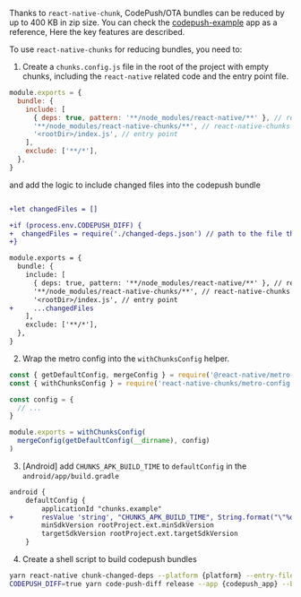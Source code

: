 Thanks to `react-native-chunk`, CodePush/OTA bundles can be reduced by up to 400 KB in zip size.
You can check the [codepush-example](/codepush-example/) app as a reference, Here the key features are described.

To use `react-native-chunks` for reducing bundles, you need to:


1. Create a `chunks.config.js` file in the root of the project with empty chunks, including the `react-native` related code and the entry point file.

```js
module.exports = {
  bundle: {
    include: [
      { deps: true, pattern: '**/node_modules/react-native/**' }, // react-native files and all dependencies of react-native
      '**/node_modules/react-native-chunks/**', // react-native-chunks files
      '<rootDir>/index.js', // entry point
    ],
    exclude: ['**/*'],
  },
}
```

and add the logic to include changed files into the codepush bundle

```diff

+let changedFiles = []

+if (process.env.CODEPUSH_DIFF) {
+  changedFiles = require('./changed-deps.json') // path to the file that contains the changed files between two Git revisions..
+}

module.exports = {
  bundle: {
    include: [
      { deps: true, pattern: '**/node_modules/react-native/**' }, // react-native files and all dependencies of react-native
      '**/node_modules/react-native-chunks/**', // react-native-chunks files
      '<rootDir>/index.js', // entry point
+     ...changedFiles
    ],
    exclude: ['**/*'],
  },
}
```


2. Wrap the metro config into the `withChunksConfig` helper.

```js
const { getDefaultConfig, mergeConfig } = require('@react-native/metro-config')
const { withChunksConfig } = require('react-native-chunks/metro-config')

const config = {
  // ...
}

module.exports = withChunksConfig(
  mergeConfig(getDefaultConfig(__dirname), config)
)
```

3. [Android] add `CHUNKS_APK_BUILD_TIME` to `defaultConfig` in the `android/app/build.gradle`

```diff
android {
    defaultConfig {
        applicationId "chunks.example"
+       resValue 'string', "CHUNKS_APK_BUILD_TIME", String.format("\"%d\"", System.currentTimeMillis())
        minSdkVersion rootProject.ext.minSdkVersion
        targetSdkVersion rootProject.ext.targetSdkVersion
    }
```

4. Create a shell script to build codepush bundles

```sh
yarn react-native chunk-changed-deps --platform {platform} --entry-file {your_entry_file}  --commit {commit} > ./changed-deps.json
CODEPUSH_DIFF=true yarn code-push-diff release --app {codepush_app} --base {commit}
```
